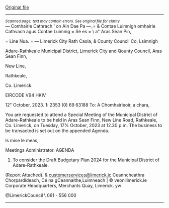 [Original file](https://www.limerick.ie/sites/default/files/media/documents/2023-10/00-Agenda-Special-Meeting-of-the-Municipal-District-of-Adare-Rathkeale-17th-October-2023_0.pdf)

---
*<small>Scanned page, text may contain errors. See original file for clarity</small>*  
— Comhairle Cathrach ‘ on Ain Dae Pa —_=
& Contae Luimnigh omhairie Cathvach agus Contae Luimnig
= Sé es
= \ a" Aras Séan Pin,

= Line Nua.
= — Limerick City Rath Caola,
& County Council Co, Lsimnigh

Adare-Rathkeale Municipal District,
Lirnerick City and Qounty Council,
Aras Sean Finn,

New Line,

Rathkeale,

Co. Limerick.

EIRCODE V94 HKIV

12" October, 2023. 1: 2353 (0) 69 63188
To:
A Chomhairleoir, a chara,

You are requested to attend a Special Meeting of the Municipal District of Adare-Rathkeale to be
held in Aras Sean Finn, New Line Road, Rathkeale, Co. Limerick, on Tuesday, 17% October, 2023
at 12.30 p.m. The business to be transacted is set out on the appended Agenda.

Is mise le meas,

Meetings Administrator.
AGENDA

1. To consider the Draft Budgetary Plan 2024 for the Municipal District of Adare-Rathkeale.

(Report Attached).
& customerservices@limerick.ic
Ceanncheathra Chorpardideach, Cé na gCeannaithe,Luimneach | © veonilimerick.ie
Corporate Headquarters, Merchants Quay, Limerick. yw

@LimerickCouncil
\ 061 - 556 000


---
